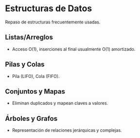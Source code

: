 # Estructuras de Datos

Repaso de estructuras frecuentemente usadas.

## Listas/Arreglos
- Acceso O(1), inserciones al final usualmente O(1) amortizado.

## Pilas y Colas
- Pila (LIFO), Cola (FIFO).

## Conjuntos y Mapas
- Eliminan duplicados y mapean claves a valores.

## Árboles y Grafos
- Representación de relaciones jerárquicas y complejas.
